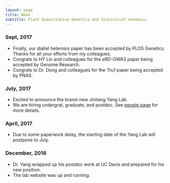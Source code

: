 ```yaml
---
layout: page
title: News
subtitle: Plant Quantitative Genetics and Statistical Genomics
---
```


### Sept, 2017
- Finally, our diallel heterosis paper has been accepted by PLOS Genetics. Thanks for all your efforts from my colleagues.
- Congrats to HY Lin and colleagues for the *eRD-GWAS* paper being accepted by Genome Research.  
- Congrats to Dr. Dong and colleagues for the *Tru1* paper being accepted by PNAS.

### July, 2017
- Excited to announce the brand-new Jinliang Yang Lab.
- We are hiring undergrat, graduate, and postdoc. See [people page](http://jyanglab.com/people/) for more details.

### April, 2017
- Due to some paperwork delay, the starting date of the Yang Lab will postpone to July.

### December, 2016
- Dr. Yang wrapped up his postdoc work at UC Davis and prepared for his new position.
- The lab website was up and running.
